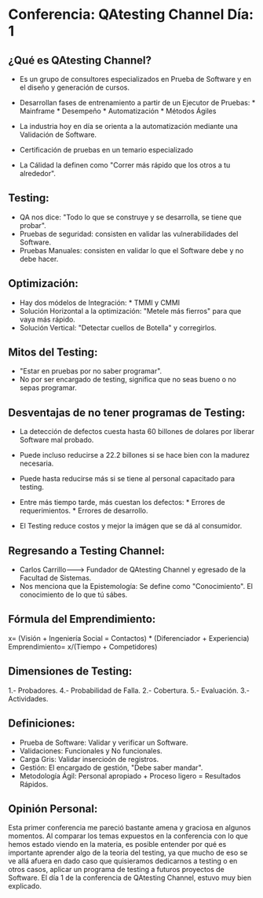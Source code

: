 # Conferencia: QAtesting Channel               Día: 1

## ¿Qué es QAtesting Channel?
* Es un grupo de consultores especializados en Prueba de Software
  y en el diseño y generación de cursos.

* Desarrollan fases de entrenamiento a partir de un Ejecutor de Pruebas:
                        * Mainframe
                        * Desempeño
                        * Automatización
                        * Métodos Ágiles

* La industria hoy en día se orienta a la automatización mediante una
  Validación de Software.

* Certificación de pruebas en un temario especializado
* La Cálidad la definen como "Correr más rápido que los otros a tu alrededor".

## Testing:
* QA nos dice: "Todo lo que se construye y se desarrolla, se tiene que probar".
* Pruebas de seguridad: consisten en validar las vulnerabilidades del Software.
* Pruebas Manuales: consisten en validar lo que el Software debe y no debe hacer.

## Optimización:
* Hay dos módelos de Integración:
        * TMMI y CMMI
* Solución Horizontal a la optimización: "Metele más fierros" para que vaya más
                                          rápido.
* Solución Vertical: "Detectar cuellos de Botella" y corregirlos.

## Mitos del Testing:
* "Estar en pruebas por no saber programar".
* No por ser encargado de testing, significa que no seas bueno o no sepas
  programar.

## Desventajas de no tener programas de Testing:
* La detección de defectos cuesta hasta 60 billones de dolares por liberar
  Software mal probado.
* Puede incluso reducirse a 22.2 billones si se hace bien con la madurez necesaria.
* Puede hasta reducirse más si se tiene al personal capacitado para testing.

* Entre más tiempo tarde, más cuestan los defectos:
        * Errores de requerimientos.
        * Errores de desarrollo.
* El Testing reduce costos y mejor la imágen que se dá al consumidor.

## Regresando a Testing Channel:
* Carlos Carrillo---> Fundador de QAtesting Channel y egresado de la Facultad
                      de Sistemas.
* Nos menciona que la Epistemología: Se define como "Conocimiento".
                                     El conocimiento de lo que tú sábes.

## Fórmula del Emprendimiento:
x= (Visión + Ingeniería Social = Contactos) * (Diferenciador + Experiencia)
Emprendimiento= x/(Tiempo + Competidores)

## Dimensiones de Testing:
1.- Probadores.                  4.- Probabilidad de Falla.
2.- Cobertura.                   5.- Evaluación.
3.- Actividades.

## Definiciones:
* Prueba de Software: Validar y verificar un Software.
* Validaciones: Funcionales y No funcionales.
* Carga Gris: Validar insercioón de registros.
* Gestión: El encargado de gestión, "Debe saber mandar".
* Metodología Ágil: Personal apropiado + Proceso ligero = Resultados Rápidos.

## Opinión Personal:
Esta primer conferencia me pareció bastante amena y graciosa en algunos momentos.
Al comparar los temas expuestos en la conferencia con lo que hemos estado viendo
en la materia, es posible entender por qué es importante aprender algo de la
teoria del testing, ya que mucho de eso se ve allá afuera en dado caso que
quisieramos dedicarnos a testing o en otros casos, aplicar un programa de
testing a futuros proyectos de Software.
El día 1 de la conferencia de QAtesting Channel, estuvo muy bien explicado.
